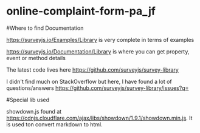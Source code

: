 # online-complaint-form-pa_jf

#Where to find Documentation

https://surveyjs.io/Examples/Library is very complete in terms of examples

https://surveyjs.io/Documentation/Library is where you can get property, event or method details

The latest code lives here https://github.com/surveyjs/survey-library

I didn't find much on StackOverflow but here, I have found a lot of questions/answers https://github.com/surveyjs/survey-library/issues?q=

#Special lib used

showdown.js found at https://cdnjs.cloudflare.com/ajax/libs/showdown/1.9.1/showdown.min.js. It is used ton convert markdown to html.